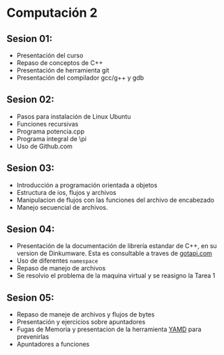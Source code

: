 Computación 2
=============

Sesion 01:
----------

 - Presentación del curso
 - Repaso de conceptos de C++
 - Presentación de herramienta git
 - Presentación del compilador gcc/g++ y gdb

Sesion 02:
----------

 - Pasos para instalación de Linux Ubuntu
 - Funciones recursivas
 - Programa potencia.cpp
 - Programa integral de \pi
 - Uso de Github.com

Sesion 03:
----------

 - Introducción a programación orientada a objetos
 - Estructura de ios, flujos y archivos
 - Manipulacion de flujos con las funciones del archivo de encabezado <iomanip>
 - Manejo secuencial de archivos.

Sesion 04:
----------

 - Presentación de la documentación de librería estandar de C++, en su version de Dinkumware. Esta es consultable a traves de [gotapi.com](http://www.gotapi.com)
 - Uso de diferentes `namespace`
 - Repaso de manejo de archivos
 - Se resolvio el problema de la maquina virtual y se reasigno la Tarea 1

Sesion 05:
----------

 - Repaso de maneje de archivos y flujos de bytes
 - Presentación y ejercicios sobre apuntadores
 - Fugas de Memoria y presentacion de la herramienta [YAMD](http://www.cs.hmc.edu/~nate/yamd/) para prevenirlas
 - Apuntadores a funciones
